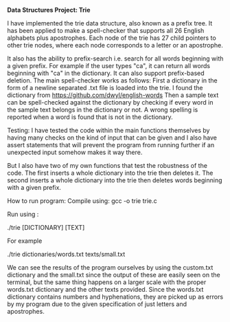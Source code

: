 **Data Structures Project: Trie**

I have implemented the trie data structure, also known as a prefix tree. 
It has been applied to make a spell-checker that supports all 26 English alphabets plus apostrophes. 
Each node of the trie has 27 child pointers to other trie nodes, where each node corresponds to a letter or an apostrophe.

It also has the ability to prefix-search i.e. search for all words beginning with a given prefix. For example if the user types "ca", 
it can return all words beginning with "ca" in the dictionary. It can also support prefix-based deletion.
The main spell-checker works as follows: First a dictionary in the form of a newline separated .txt file is loaded into the trie. 
I found the dictionary from https://github.com/dwyl/english-words 
Then a sample text can be spell-checked against the dictionary by checking if every word in the sample text belongs in the dictionary or not. 
A wrong spelling is reported when a word is found that is not in the dictionary.

Testing:
I have tested the code within the main functions themselves by having many checks on the kind of input that can be given and I 
also have assert statements that will prevent the program from running further if an unexpected input somehow makes it way there.

But I also have two of my own functions that test the robustness of the code.
The first inserts a whole dictionary into the trie then deletes it.
The second inserts a whole dictionary into the trie then deletes words beginning with a given prefix.

How to run program:
Compile using: gcc -o trie trie.c 

Run using :

./trie [DICTIONARY] [TEXT]

For example

./trie dictionaries/words.txt texts/small.txt

We can see the results of the program ourselves by using the custom.txt dictionary and the small.txt since the output of these are easily seen on the terminal, 
but the same thing happens on a larger scale with the proper words.txt dictionary and the other texts provided.
Since the words.txt dictionary contains numbers and hyphenations, 
they are picked up as errors by my program due to the given specification of just letters and apostrophes.
